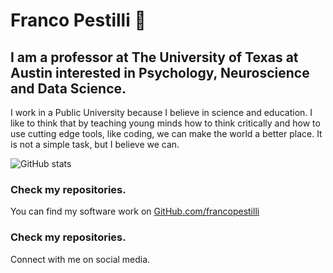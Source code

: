 # Franco Pestilli 🌱

## I am a professor at The University of Texas at Austin interested in Psychology, Neuroscience and Data Science.

I work in a Public University because I believe in science and education. I like to think that by teaching young minds how to think critically and how to use cutting edge tools, like coding, we can make the world a better place. It is not a simple task, but I believe we can. 
  
![GitHub stats](https://github-readme-stats.vercel.app/api?username=francopestilli&show_icons=true&hide_border=true)


### Check my repositories.

You can find my software work on [GitHub.com/francopestilli](https://github.com/francopestilli)

### Check my repositories.

Connect with me on social media.

[twitter]: https://twitter.com/furranko
[youtube]: https://www.youtube.com/channel/UCM225VDjMMhETLgE8_OcEMw
[linkedin]: https://www.linkedin.com/in/francopestilli/
